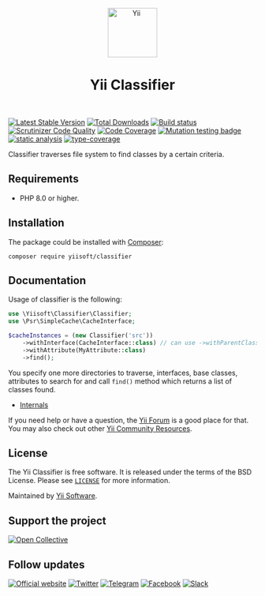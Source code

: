 <p align="center">
    <a href="https://github.com/yiisoft" target="_blank">
        <img src="https://yiisoft.github.io/docs/images/yii_logo.svg" height="100px" alt="Yii">
    </a>
    <h1 align="center">Yii Classifier</h1>
    <br>
</p>

[![Latest Stable Version](https://poser.pugx.org/yiisoft/classifier/v)](https://packagist.org/packages/yiisoft/classifier)
[![Total Downloads](https://poser.pugx.org/yiisoft/classifier/downloads)](https://packagist.org/packages/yiisoft/classifier)
[![Build status](https://github.com/yiisoft/classifier/actions/workflows/build.yml/badge.svg)](https://github.com/yiisoft/classifier/actions/workflows/build.yml)
[![Scrutinizer Code Quality](https://scrutinizer-ci.com/g/yiisoft/classifier/badges/quality-score.png?b=master)](https://scrutinizer-ci.com/g/yiisoft/classifier/?branch=master)
[![Code Coverage](https://scrutinizer-ci.com/g/yiisoft/classifier/badges/coverage.png?b=master)](https://scrutinizer-ci.com/g/yiisoft/classifier/?branch=master)
[![Mutation testing badge](https://img.shields.io/endpoint?style=flat&url=https%3A%2F%2Fbadge-api.stryker-mutator.io%2Fgithub.com%2Fyiisoft%2Fclassifier%2Fmaster)](https://dashboard.stryker-mutator.io/reports/github.com/yiisoft/classifier/master)
[![static analysis](https://github.com/yiisoft/classifier/workflows/static%20analysis/badge.svg)](https://github.com/yiisoft/classifier/actions?query=workflow%3A%22static+analysis%22)
[![type-coverage](https://shepherd.dev/github/yiisoft/classifier/coverage.svg)](https://shepherd.dev/github/yiisoft/classifier)

Classifier traverses file system to find classes by a certain criteria.

## Requirements

- PHP 8.0 or higher.

## Installation

The package could be installed with [Composer](https://getcomposer.org):

```shell
composer require yiisoft/classifier
```

## Documentation

Usage of classifier is the following:

```php
use \Yiisoft\Classifier\Classifier;
use \Psr\SimpleCache\CacheInterface;

$cacheInstances = (new Classifier('src'))
    ->withInterface(CacheInterface::class) // can use ->withParentClass() instead
    ->withAttribute(MyAttribute::class)
    ->find();
```

You specify one more directories to traverse, interfaces, base classes, attributes to search for and call `find()`
method which returns a list of classes found.

- [Internals](docs/internals.md)

If you need help or have a question, the [Yii Forum](https://forum.yiiframework.com/c/yii-3-0/63) is a good place for that.
You may also check out other [Yii Community Resources](https://www.yiiframework.com/community).

## License

The Yii Classifier is free software. It is released under the terms of the BSD License.
Please see [`LICENSE`](./LICENSE.md) for more information.

Maintained by [Yii Software](https://www.yiiframework.com/).

## Support the project

[![Open Collective](https://img.shields.io/badge/Open%20Collective-sponsor-7eadf1?logo=open%20collective&logoColor=7eadf1&labelColor=555555)](https://opencollective.com/yiisoft)

## Follow updates

[![Official website](https://img.shields.io/badge/Powered_by-Yii_Framework-green.svg?style=flat)](https://www.yiiframework.com/)
[![Twitter](https://img.shields.io/badge/twitter-follow-1DA1F2?logo=twitter&logoColor=1DA1F2&labelColor=555555?style=flat)](https://twitter.com/yiiframework)
[![Telegram](https://img.shields.io/badge/telegram-join-1DA1F2?style=flat&logo=telegram)](https://t.me/yii3en)
[![Facebook](https://img.shields.io/badge/facebook-join-1DA1F2?style=flat&logo=facebook&logoColor=ffffff)](https://www.facebook.com/groups/yiitalk)
[![Slack](https://img.shields.io/badge/slack-join-1DA1F2?style=flat&logo=slack)](https://yiiframework.com/go/slack)

